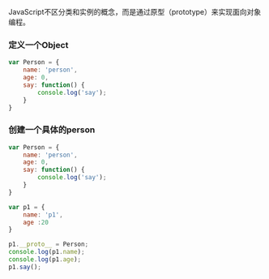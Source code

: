 JavaScript不区分类和实例的概念，而是通过原型（prototype）来实现面向对象编程。

### 定义一个Object

```js
var Person = {
    name: 'person',
    age: 0,
    say: function() {
        console.log('say');
    }
}
```

### 创建一个具体的person

```js
var Person = {
    name: 'person',
    age: 0,
    say: function() {
        console.log('say');
    }
}

var p1 = {
    name: 'p1',
    age :20
}

p1.__proto__ = Person;
console.log(p1.name);
console.log(p1.age);
p1.say();
```